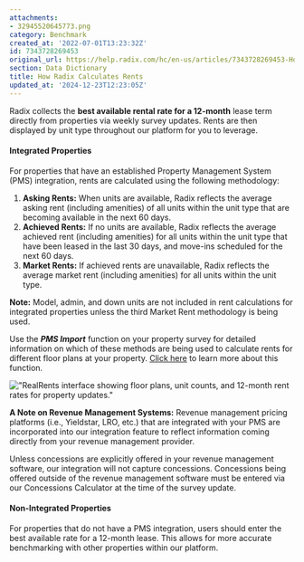 ```yaml
---
attachments:
- 32945520645773.png
category: Benchmark
created_at: '2022-07-01T13:23:32Z'
id: 7343728269453
original_url: https://help.radix.com/hc/en-us/articles/7343728269453-How-Radix-Calculates-Rents
section: Data Dictionary
title: How Radix Calculates Rents
updated_at: '2024-12-23T12:23:05Z'
---
```


Radix collects the **best available rental rate for a 12-month** lease term directly from properties via weekly survey updates. Rents are then displayed by unit type throughout our platform for you to leverage.

#### Integrated Properties

For properties that have an established Property Management System (PMS) integration, rents are calculated using the following methodology:

1. **Asking Rents:** When units are available, Radix reflects the average asking rent (including amenities) of all units within the unit type that are becoming available in the next 60 days.
2. **Achieved Rents:** If no units are available, Radix reflects the average achieved rent (including amenities) for all units within the unit type that have been leased in the last 30 days, and move-ins scheduled for the next 60 days.
3. **Market Rents:** If achieved rents are unavailable, Radix reflects the average market rent (including amenities) for all units within the unit type.

**Note:** Model, admin, and down units are not included in rent calculations for integrated properties unless the third Market Rent methodology is being used.

Use the ***PMS Import*** function on your property survey for detailed information on which of these methods are being used to calculate rents for different floor plans at your property. [Click here](https://help.radix.com/hc/en-us/articles/27994992281869-Updating-Your-Integrated-Property-Survey) to learn more about this function.

!["RealRents interface showing floor plans, unit counts, and 12-month rent rates for property updates."](attachments/32945520645773.png)

**A Note on Revenue Management Systems:** Revenue management pricing platforms (i.e., Yieldstar, LRO, etc.) that are integrated with your PMS are incorporated into our integration feature to reflect information coming directly from your revenue management provider. 

Unless concessions are explicitly offered in your revenue management software, our integration will not capture concessions. Concessions being offered outside of the revenue management software must be entered via our Concessions Calculator at the time of the survey update.

#### Non-Integrated Properties

For properties that do not have a PMS integration, users should enter the best available rate for a 12-month lease. This allows for more accurate benchmarking with other properties within our platform.